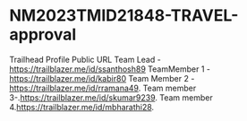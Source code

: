 # NM2023TMID21848-TRAVEL-approval
Trailhead Profile Public URL
Team Lead -https://trailblazer.me/id/ssanthosh89
TeamMember 1 -https://trailblazer.me/id/kabir80
Team Member 2 -https://trailblazer.me/id/rramana49.
Team member 3-.https://trailblazer.me/id/skumar9239.
Team member 4.https://trailblazer.me/id/mbharathi28.
